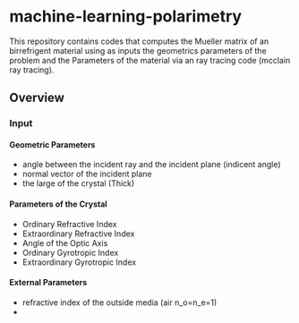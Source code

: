 # machine-learning-polarimetry
This repository contains codes that computes the Mueller matrix of an birrefrigent material using as inputs the geometrics parameters of the problem and the Parameters of the material via an ray tracing code (mcclain ray tracing).
## Overview
### Input
#### Geometric Parameters
- angle between the incident ray and the incident plane (indicent angle)
- normal vector of the incident plane
- the large of the crystal (Thick)
#### Parameters of the Crystal
- Ordinary Refractive Index
- Extraordinary Refractive Index
- Angle of the Optic Axis
- Ordinary Gyrotropic Index
- Extraordinary Gyrotropic Index
#### External Parameters
- refractive index of the outside media (air n_o=n_e=1)
- 
